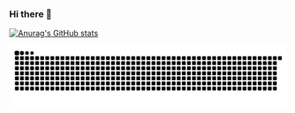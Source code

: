 ### Hi there 👋

<!--
**Davon09/Davon09** is a ✨ _special_ ✨ repository because its `README.md` (this file) appears on your GitHub profile.

Here are some ideas to get you started:

- 🔭 I’m currently working on ...
- 🌱 I’m currently learning ...
- 👯 I’m looking to collaborate on ...
- 🤔 I’m looking for help with ...
- 💬 Ask me about ...
- 📫 How to reach me: ...
- 😄 Pronouns: ...
- ⚡ Fun fact: ...
-->
[![Anurag's GitHub stats](https://github-readme-stats.vercel.app/api?username=Davon09)](https://github.com/anuraghazra/github-readme-stats)

![](https://raw.githubusercontent.com/Davon09/Davon09/main/assets/github-contribution-grid-snake.svg)
